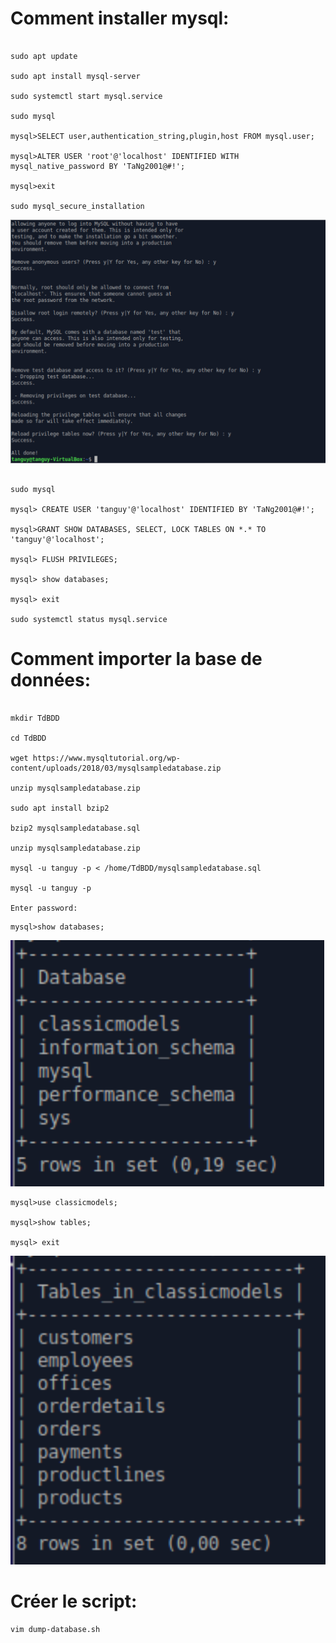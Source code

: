 # Comment installer mysql:

```shell

sudo apt update

sudo apt install mysql-server

sudo systemctl start mysql.service

sudo mysql

mysql>SELECT user,authentication_string,plugin,host FROM mysql.user;

mysql>ALTER USER 'root'@'localhost' IDENTIFIED WITH mysql_native_password BY 'TaNg2001@#!';

mysql>exit

sudo mysql_secure_installation

```

![image](/Devoirs%20Tanguy/TD%20Linux%20Script/Images/mysql%20secure%20installation.png)

```shell

sudo mysql

mysql> CREATE USER 'tanguy'@'localhost' IDENTIFIED BY 'TaNg2001@#!';

mysql>GRANT SHOW DATABASES, SELECT, LOCK TABLES ON *.* TO 'tanguy'@'localhost';

mysql> FLUSH PRIVILEGES;

mysql> show databases;

mysql> exit

sudo systemctl status mysql.service

```

# Comment importer la base de données:

```shell

mkdir TdBDD

cd TdBDD

wget https://www.mysqltutorial.org/wp-content/uploads/2018/03/mysqlsampledatabase.zip

unzip mysqlsampledatabase.zip

sudo apt install bzip2

bzip2 mysqlsampledatabase.sql

unzip mysqlsampledatabase.zip

mysql -u tanguy -p < /home/TdBDD/mysqlsampledatabase.sql

mysql -u tanguy -p

Enter password:

```
```shell
mysql>show databases;
```
![image](/Devoirs%20Tanguy/TD%20Linux%20Script/Images/databases.png)

```shell
mysql>use classicmodels;

mysql>show tables;

mysql> exit
```
![image](/Devoirs%20Tanguy/TD%20Linux%20Script/Images/tables.png)

# Créer le script:

```shell
vim dump-database.sh
```